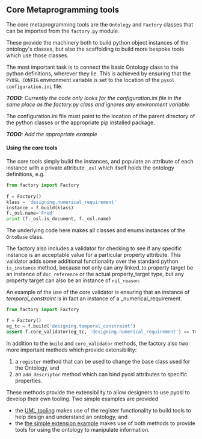 ## Core Metaprogramming tools

The core metaprogramming tools are the `Ontology` and `Factory` classes that can be imported 
from the `factory.py` module.

These provide the machinery both to build python object instances of the ontology's classes, but also
the scaffolding to build more bespoke tools which use those classes.

The most important task is to connect the basic Ontology class to the python
definitions, wherever they lie. This is achieved by ensuring that the 
`PYOSL_CONFIG` environment variable is set to the location of the `pysol configuration.ini`
file.

_**TODO**: Currently the code only looks for the configuration.ini file in the same place
as the factory.py class and ignores any environment variable._

The configuration.ini file must point to the location of the parent directory of the 
python classes or the appropriate pip installed package.

_**TODO**: Add the appropriate example_

#### Using the core tools

The core tools simply build the instances, and populate an attribute of each instance with 
a private attribute `_osl` which itself holds the ontology definitions, e.g.

```python
from factory import Factory
 
f = Factory()
klass = 'designing.numerical_requirement'
instance = f.build(klass)
f._osl.name='Fred'
print (f._osl.is_document, f._osl.name)

``` 

The underlying code here makes all classes and enums instances of the ``OntoBase`` class.

The factory also includes a validator for checking to see if any specific
instance is an acceptable value for a particular property attribute. This 
validator adds some additional functionality over the standard python
`is_instance` method, because not only can any linked_to property target
be an instance of `doc_reference` or the actual property_target type, but 
any property target can also be an instance of `nil_reason`. 


An example of the use of the core validator is ensuring
that an instance of _temporal_constraint_ is in fact an instance
of a _numerical_requirement.

```python
from factory import Factory

f = Factory()
eg_tc = f.build('designing.temporal_constraint')
assert f.core_validator(eg_tc, 'designing.numerical_requirement') == True

```

In addition to the `build` and `core_validator` methods, the factory also two more 
important methods which provide extensibility:

1. a `register` method that can be used to change the base class used for 
the Ontology, and
2. an `add_descriptor` method which can bind pyosl attributes to specific properties.

These methods provide the extensibility to allow designers to use pyosl to develop their
own tooling. Two simple examples are provided

 - the [UML tooling](05_uml_tooling.md) makes use of the register functionality to build
 tools to help design and understand an ontology, and 
 - the [the simple extension example](06_simple_examples.md) makes use of both methods
 to provide tools for using the ontology to manipulate information.

